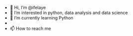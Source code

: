 - 👋 Hi, I’m @ifelaye
- 👀 I’m interested in python, data analysis and data science
- 🌱 I’m currently learning Python 
-
- 📫 How to reach me 

<!---
ifelaye/ifelaye is a ✨ special ✨ repository because its `README.md` (this file) appears on your GitHub profile.
You can click the Preview link to take a look at your changes.
--->
